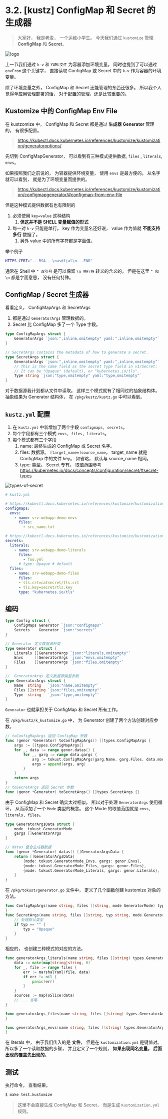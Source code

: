 # 3.2. [kustz] ConfigMap 和 Secret 的生成器

> 大家好， 我是老麦， 一个运维小学生。
> 今天我们通过 `kustomize` 管理 **ConfigMap** 和 **Secret**。

![logo](/docs/static/logo/kustz.jpg)

上一节我们通过 `k-v` 和 `YAML文件` 为容器添加环境变量。 同时也提到了可以通过 `envFrom` 这个关键字， 直接读取 ConfigMap 或 Secret 中的 `k-v` 作为容器的环境变量。

除了环境变量之外， ConfigMap 和 Secret 还能管理的东西还很多。 所以我个人觉得单应用管理部署的话， 对于配置的管理，还是比较重要的。


## Kustomize 中的 ConfigMap Env File

在 kustzomize 中， ConfigMap 和 Secret 都是通过 **生成器 Generator** 管理的， 有很多配置。

> https://kubectl.docs.kubernetes.io/references/kustomize/kustomization/generatoroptions/


先切到 ConfigMapGenerator， 可以看到有三种模式提供数据, `files` , `literals`, `envs`。

如果按照我们之前说的， 为容器提供环境变量， 使用 `envs` 是最方便的。 从名字就可以看到， 就是为了环境变量而提供的。

> https://kubectl.docs.kubernetes.io/references/kustomize/kustomization/configmapgenerator/#configmap-from-env-file

但是这种模式提供数据有也有限制的

1. 必须使用 `key=value` 这种结构
    1. **但这并不是 SHELL 变量赋值的形式**
2. 每一对 `k-v` 只能是单行。 key 作为变量名还好说， value 作为值就 **不能支持多行** 数据了。
    1. 另外 value 中的所有字符都是字面值。 

举个例子

```bash
HTTPS_CERT="---RSA---\nasdfjal\n---END"
```

通常在 Shell 中 `" 双引号` 是可以保留 `\n 换行符` 转义的含义的。 但是在这里 `" 和 \n` 都是字面意思， 没有任何特殊。


## ConfigMap / Secret 生成器

看看定义， ConfigMapArgs 和 SecretArgs 
1. 都是通过 `GeneratorArgs` 管理数据的。
2. Secret 比 ConfigMap 多了一个 Type 字段。

```go
type ConfigMapArgs struct {
	GeneratorArgs `json:",inline,omitempty" yaml:",inline,omitempty"`
}

// SecretArgs contains the metadata of how to generate a secret.
type SecretArgs struct {
	GeneratorArgs `json:",inline,omitempty" yaml:",inline,omitempty"`
	// This is the same field as the secret type field in v1/Secret:
	// It can be "Opaque" (default), or "kubernetes.io/tls".
	Type string `json:"type,omitempty" yaml:"type,omitempty"`
}
```

对于数据源我计划都从文件中读取。 这样三个模式就有了相同过的抽象结构体。 抽象结果为 Generator 结构体， 在 `/pkg/kustz/kustz.go` 中可以看到。


## `kustz.yml` 配置

1. 在 `kustz.yml` 中新增加了两个字段 `configmaps, secrets`。 
2. 每个字段都有三个模式 `envs, files, literals`。
3. 每个模式都有三个字段
    1. name: 最终生成的 ConfigMap 或 Secret 名字。
    2. files: 数据源。 `[target_name=]source_name`。 target_name 就是 ConfigMap 中的文件 key。 如省略， 默认与 source_name 相同。
    3. type: 类型。 Secret 专有。 取值范围参考 https://kubernetes.io/docs/concepts/configuration/secret/#secret-types

![types-of-secret](/docs/img/types-of-secret.jpg)

```yml
# kustz.yml

# https://kubectl.docs.kubernetes.io/references/kustomize/kustomization/configmapgenerator/
configmaps:
  envs:
    - name: srv-webapp-demo-envs
      files:
        - src_name.txt

# https://kubectl.docs.kubernetes.io/references/kustomize/kustomization/secretgenerator/
secrets:
  literals:
    - name: srv-webapp-demo-literals
      files:
        - foo.yml
      # type: Opaque # default
  files:
    - name: srv-webapp-demo-files
      files:
      - tls.crt=catsecret/tls.crt
      - tls.key=secret/tls.key
      type: "kubernetes.io/tls"
```


## 编码

```go
type Config struct {
	ConfigMaps Generator `json:"configmaps"`
	Secrets    Generator `json:"secrets"`
}

// Generator 定义数据源种类
type Generator struct {
	Literals []GeneratorArgs `json:"literals,omitempty"`
	Envs     []GeneratorArgs `json:"envs,omitempty"`
	Files    []GeneratorArgs `json:"files,omitempty"`
}

//  GeneratorArgs 定义数据源类型参数
type GeneratorArgs struct {
	Name  string   `json:"name,omitempty"`
	Files []string `json:"files,omitempty"`
	Type  string   `json:"type,omitempty"`
}
```

`Generator` 也就承担关于 ConfigMap 和 Secret 所有工作。

在 `/pkg/kustz/k_kustomize.go` 中， 为 Generator 创建了两个方法创建对应参数。

```go
// toConfigMapArgs 返回 ConfigMap 参数
func (genor *Generator) toConfigMapArgs() []types.ConfigMapArgs {
	args := []types.ConfigMapArgs{}
	for _, data := range genor.datas() {
		for _, garg := range data.gargs {
			arg := tokust.ConfigMapArgs(garg.Name, garg.Files, data.mode)
			args = append(args, arg)
		}
	}
	return args
}
// toSecretArgs 返回 Secret 参数
func (genor *Generator) toSecretArgs() []types.SecretArgs {}
```

由于 ConfigMap 和 Secret 确实太过相似， 所以对于处理 `GeneratorArgs` 使用循环， 从而添加了一个 `Mode` 类型的概念。 这个 Mode 的取值范围就是 `envs, literals, files`。

```go
type GeneratorArgsData struct {
	mode  tokust.GeneratorMode
	gargs []GeneratorArgs
}

// datas 整合生成器数据
func (genor *Generator) datas() []GeneratorArgsData {
	return []GeneratorArgsData{
		{mode: tokust.GeneratorMode_Envs, gargs: genor.Envs},
		{mode: tokust.GeneratorMode_Files, gargs: genor.Files},
		{mode: tokust.GeneratorMode_Literals, gargs: genor.Literals},
	}
}
```

在 `/pkg/tokust/generator.go` 文件中， 定义了几个函数创建 kustomize 对象的方法。 

```go
func ConfigMapArgs(name string, files []string, mode GeneratorMode) types.ConfigMapArgs {
}
func SecretArgs(name string, files []string, typ string, mode GeneratorMode) types.SecretArgs {
	// 处理默认类型
	if typ == "" {
		typ = "Opaque"
	}
}
```

相应的， 也创建三种模式的对应的方法。

```go
func generatorArgs_literals(name string, files []string) types.GeneratorArgs {
	data := make(map[string]string, 0)
	for _, file := range files {
		err := marshalYaml(file, data)
		if err != nil {
			panic(err)
		}
	}
	sources := mapToSlice(data)
	// ... 省略
}

func generatorArgs_files(name string, files []string) types.GeneratorArgs {
}

func generatorArgs_envs(name string, files []string) types.GeneratorArgs {
}
```

在 literals 中， 由于我们传入的是 **文件**， 但是在 `kustomization.yml` 是键值对。 
所以多了一个读取数据的步骤， 并且定义了一个规则， **如果出现同名变量， 后面出现的覆盖先出现的**。


## 测试

执行命令， 查看结果。

```bash
$ make test.kustomize
```

> 这里不会直接生成 ConfigMap 和 Secret， 而是生成 `Kustomization.yml` 规则。

